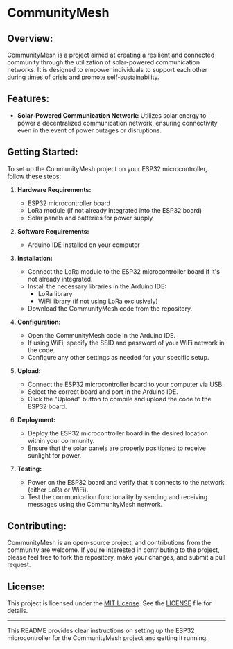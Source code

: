   # CommunityMesh

## Overview:

CommunityMesh is a project aimed at creating a resilient and connected community through the utilization of solar-powered communication networks. It is designed to empower individuals to support each other during times of crisis and promote self-sustainability.

## Features:

- **Solar-Powered Communication Network:** Utilizes solar energy to power a decentralized communication network, ensuring connectivity even in the event of power outages or disruptions.

## Getting Started:

To set up the CommunityMesh project on your ESP32 microcontroller, follow these steps:

1. **Hardware Requirements:**
   - ESP32 microcontroller board
   - LoRa module (if not already integrated into the ESP32 board)
   - Solar panels and batteries for power supply

2. **Software Requirements:**
   - Arduino IDE installed on your computer

3. **Installation:**
   - Connect the LoRa module to the ESP32 microcontroller board if it's not already integrated.
   - Install the necessary libraries in the Arduino IDE:
     - LoRa library
     - WiFi library (if not using LoRa exclusively)
   - Download the CommunityMesh code from the repository.

4. **Configuration:**
   - Open the CommunityMesh code in the Arduino IDE.
   - If using WiFi, specify the SSID and password of your WiFi network in the code.
   - Configure any other settings as needed for your specific setup.

5. **Upload:**
   - Connect the ESP32 microcontroller board to your computer via USB.
   - Select the correct board and port in the Arduino IDE.
   - Click the "Upload" button to compile and upload the code to the ESP32 board.

6. **Deployment:**
   - Deploy the ESP32 microcontroller board in the desired location within your community.
   - Ensure that the solar panels are properly positioned to receive sunlight for power.

7. **Testing:**
   - Power on the ESP32 board and verify that it connects to the network (either LoRa or WiFi).
   - Test the communication functionality by sending and receiving messages using the CommunityMesh network.

## Contributing:

CommunityMesh is an open-source project, and contributions from the community are welcome. If you're interested in contributing to the project, please feel free to fork the repository, make your changes, and submit a pull request.

## License:

This project is licensed under the [MIT License](https://opensource.org/licenses/MIT). See the [LICENSE](LICENSE) file for details.

---

This README provides clear instructions on setting up the ESP32 microcontroller for the CommunityMesh project and getting it running.
